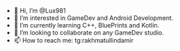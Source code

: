 - 👋 Hi, I’m @Lux981
- 👀 I’m interested in GameDev and Android Development.
- 🌱 I’m currently learning C++, BluePrints and Kotlin.
- 💞️ I’m looking to collaborate on any GameDev studio.
- 📫 How to reach me: tg:rakhmatullindamir

<!---
Lux981/Lux981 is a ✨ special ✨ repository because its `README.md` (this file) appears on your GitHub profile.
You can click the Preview link to take a look at your changes.
--->
